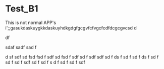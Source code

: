 # Test_B1

This is not normal APP's
i';;gasukdaskuygkkdaskuyhdkgdgfgcgvfcfvgcfcdfdcgcgvcsd
 d
  
  df
   
   sdaf
   sadf
   sad
   f

   d
   sf
   sdf
   sd
   fsd
   fsd
   f
   sdf
   sd
   fsd
   f
   sdf
   sd
   f
   sdf
   sdf
   sd
   f
   ds
   f
   sd
   f
   sd
   f
   ds
   f
   sd
   f
   sd
   f
   sd
   f
   sdf
   sd
   f
   sd
   f
   s
   d
   f
   sd
   f
   sd
   f
   sdf